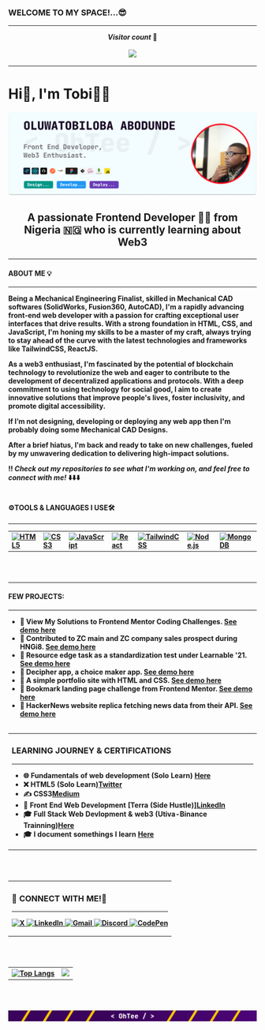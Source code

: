### WELCOME TO MY SPACE!...😎
<hr>

<p align="center"> 
   <strong> <i> Visitor count </i> 🤫 <strong>
  <br><br>
  <img src="https://profile-counter.glitch.me/OhTobiloba/count.svg" />
</p>
<hr>

# Hi👋, I'm Tobi👨‍💻

![My Banner](./Github-banner.jpg)

## <p align="center"> A passionate Frontend Developer 👩‍💻 from Nigeria 🇳🇬 who is currently learning about Web3 </p>
<hr>

#### ABOUT ME 💡
<hr>
Being a Mechanical Engineering Finalist, skilled in Mechanical CAD softwares (SolidWorks, Fusion360, AutoCAD), I'm a rapidly advancing front-end web developer with a passion for crafting exceptional user interfaces that drive results. With a strong foundation in HTML, CSS, and JavaScript, I'm honing my skills to be a master of my craft, always trying to stay ahead of the curve with the latest technologies and frameworks like TailwindCSS, ReactJS.
<p> As a web3 enthusiast, I'm fascinated by the potential of blockchain technology to revolutionize the web and eager to contribute to the development of decentralized applications and protocols. With a deep commitment to using technology for social good, I aim to create innovative solutions that improve people's lives, foster inclusivity, and promote digital accessibility. </p>
If I’m not designing, developing or deploying any web app then I'm probably doing some Mechanical CAD Designs. 
<p> After a brief hiatus, I'm back and ready to take on new challenges, fueled by my unwavering dedication to delivering high-impact solutions. </p>
‼️ <i> Check out my repositories to see what I'm working on, and feel free to connect with me! </i>⬇️⬇️⬇️
<br><br>


#### <strong>⚙️TOOLS & LANGUAGES I USE🛠️</strong>
<hr>
<table>
  <tr>
    <td>
      <a href="https://developer.mozilla.org/en-US/docs/Web/Guide/HTML/HTML5" target="_blank" rel="noopener noreferrer">
        <img src="https://img.shields.io/badge/HTML5-E34F26?style=for-the-badge&logo=html5&logoColor=white" alt="HTML5" />
      </a>
    </td>
    <td>
      <a href="https://developer.mozilla.org/en-US/docs/Web/CSS" target="_blank" rel="noopener noreferrer">
        <img src="https://img.shields.io/badge/CSS3-1572B6?style=for-the-badge&logo=css3&logoColor=white" alt="CSS3" />
      </a>
    </td>
    <td>
      <a href="https://developer.mozilla.org/en-US/docs/Web/JavaScript" target="_blank" rel="noopener noreferrer">
        <img src="https://img.shields.io/badge/JavaScript-F7DF1E?style=for-the-badge&logo=javascript&logoColor=black" alt="JavaScript" />
      </a>
    </td>
    <td>
      <a href="https://reactjs.org/" target="_blank" rel="noopener noreferrer">
        <img src="https://img.shields.io/badge/React-61DAFB?style=for-the-badge&logo=react&logoColor=black" alt="React" />
      </a>
    </td>
    <td>
      <a href="https://tailwindcss.com/" target="_blank" rel="noopener noreferrer">
        <img src="https://img.shields.io/badge/TailwindCSS-38B2AC?style=for-the-badge&logo=tailwind-css&logoColor=white" alt="TailwindCSS" />
      </a>
    </td>
    <td>
      <a href="https://nodejs.org/" target="_blank" rel="noopener noreferrer">
        <img src="https://img.shields.io/badge/Node.js-339933?style=for-the-badge&logo=node-dot-js&logoColor=white" alt="Node.js" />
      </a>
    </td>
    <td>
      <a href="https://www.mongodb.com/" target="_blank" rel="noopener noreferrer">
        <img src="https://img.shields.io/badge/MongoDB-47A248?style=for-the-badge&logo=mongodb&logoColor=white" alt="MongoDB" />
      </a>
    </td>
    <td>
      <a href="https://code.visualstudio.com/" target="_blank" rel="noopener noreferrer">
        <img src="https://img.shields.io/badge/VS%20Code-007ACC?style=for-the-badge&logo=visual-studio-code&logoColor=white" alt="VS Code" />
      </a>
    </td>
    <td>
      <a href="https://git-scm.com/" target="_blank" rel="noopener noreferrer">
        <img src="https://img.shields.io/badge/Git-F05032?style=for-the-badge&logo=git&logoColor=white" alt="Git" />
      </a>
    </td>
  </tr>
</table>
<br><br>

<hr>

#### <strong>FEW PROJECTS:<strong>
<hr>

- 🌱 View My Solutions to Frontend Mentor Coding Challenges. [See demo here](https://www.frontendmentor.io/profile/OhTobiloba)
- 🌱 Contributed to ZC main and ZC company sales prospect during HNGi8. [See demo here](#)
- 🌱 Resource edge task as a standardization test under Learnable '21. [See demo here](#)
- 🌱 Decipher app, a choice maker app. [See demo here](#)
- 🌱 A simple portfolio site with HTML and CSS. [See demo here](#)
- 🌱 Bookmark landing page challenge from Frontend Mentor. [See demo here](#)
- 🌱 HackerNews website replica fetching news data from their API. [See demo here](#)
<br><br>

<table align="">
   <tr>

   <td>
         <h3>LEARNING JOURNEY & CERTIFICATIONS</h3>
      <hr>
         <ul>
            <li>🌐 Fundamentals of web development (Solo Learn) <a href="https://sagarviradiya.dev">Here</a></li>
            <li>❌ HTML5 (Solo Learn)<a href="https://x.com/_OhTee_">Twitter</a></li>
            <li>✍️ CSS3<a href="https://medium.com/@sagarviradiya">Medium</a></li>
            <li>🔗 Front End Web Development [Terra (Side Hustle)]<a href="https://www.linkedin.com/in/oluwatobiloba-abodunde-4312a322a/">LinkedIn</a></li>
            <li>🎓 Full Stack Web Devlopment & web3 (Utiva-Binance Trainning)<a href="#">Here</a></li>
            <li>🎓 I document somethings I learn <a href="#">Here</a></li>
         </ul>
      </td>
     
   </tr>
</table>
<br><br>

<!--<table>
   <tr>
      <td>
         <h3>GET IN TOUCH:</h3>
      <hr>
         <ul>
            <li>🌐 Find My Live Projects <a href="https://sagarviradiya.dev">Here</a></li>
            <li>❌ Follow Me on <a href="https://x.com/_OhTee_">Twitter</a></li>
            <li>❌ Follow Me on <a href="https://x.com/_OhTee_">Discord</a></li>
            <li>🔗 Lets Connect on <a href="https://www.linkedin.com/in/oluwatobiloba-abodunde-4312a322a/">LinkedIn</a></li>
            <li>🔗 Lets Connect on <a href="https://www.linkedin.com/in/oluwatobiloba-abodunde-4312a322a/">Facebook</a></li>
            <li>🔗 Lets Connect on <a href="https://www.linkedin.com/in/oluwatobiloba-abodunde-4312a322a/">Instagram</a></li>
            <li>🔗 Lets Connect on <a href="https://www.linkedin.com/in/oluwatobiloba-abodunde-4312a322a/">Codepen</a></li>
         </ul>
         
   </td>
   </tr>
</table>
<br><br>-->



<table align="">
   <tr>
      <td>
         <h3> <strong >📲 CONNECT WITH ME!🤝</strong></h3>
         <hr>
<p align="left">
  <a href="https://x.com/_OhTee_" target="_blank" rel="noopener noreferrer">
    <img src="https://img.shields.io/badge/X-1DA1F2?style=for-the-badge&logo=twitter&logoColor=white" alt="X" />
  </a>
  <a href="https://www.linkedin.com/in/oluwatobiloba-abodunde-4312a322a/" target="_blank" rel="noopener noreferrer">
    <img src="https://img.shields.io/badge/LinkedIn-0A66C2?style=for-the-badge&logo=linkedin&logoColor=white" alt="LinkedIn" />
  </a>
  <a href="mailto:aboduntobi@gmail.com" target="_blank" rel="noopener noreferrer">
    <img src="https://img.shields.io/badge/Gmail-D14836?style=for-the-badge&logo=gmail&logoColor=white" alt="Gmail" />
  </a>
  <a href="https://discordapp.com/users/your-discord-id" target="_blank" rel="noopener noreferrer">
    <img src="https://img.shields.io/badge/Discord-7289DA?style=for-the-badge&logo=discord&logoColor=white" alt="Discord" />
  </a>
  <a href="https://codepen.io/your-codepen-id" target="_blank" rel="noopener noreferrer">
    <img src="https://img.shields.io/badge/CodePen-000000?style=for-the-badge&logo=codepen&logoColor=white" alt="CodePen" />
  </a>
</p>
   </td>
   </tr>
</table><br><br>



<table align="center">
   <tr>
      <td>
         <div align="center">
   <a href="https://github.com/OhTobiloba/github-readme-stats">
        <img src="https://github-readme-stats.vercel.app/api/top-langs/?username=OhTobiloba&layout=donut" alt="Top Langs" />
      </a>
</div>
      </td>
      <td>
         <div align="center">
   <img src="https://github-readme-stats.vercel.app/api?username=OhTobiloba&show_icons=true&theme=radical" />
</div>
      </td>
   </tr>
</table>

<br><br>


![FooterBanner](./FooterBanner.png)




<!--
**OhTobiloba/OhTobiloba** is a ✨ _special_ ✨ repository because its `README.md` (this file) appears on your GitHub profile.

Here are some ideas to get you started:

- 🔭 I’m currently working on ...
- 🌱 I’m currently learning ...
- 👯 I’m looking to collaborate on ...
- 🤔 I’m looking for help with ...
- 💬 Ask me about ...
- 📫 How to reach me: ...
- 😄 Pronouns: ...
- ⚡ Fun fact: ...
-->
